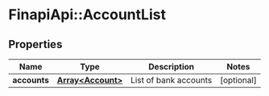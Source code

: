 # FinapiApi::AccountList

## Properties
Name | Type | Description | Notes
------------ | ------------- | ------------- | -------------
**accounts** | [**Array&lt;Account&gt;**](Account.md) | List of bank accounts | [optional] 



